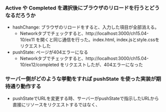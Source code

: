 ### Active や Completed を選択後にブラウザのリロードを行うとどうなるだろうか
- hashChange: ブラウザのリロードをすると、入力した項目が全部消える。
  - Networkタブでチェックすると、http://localhost:3000/ch15.04-10/ex11 を開くと同じ通信を行った。index.html, index.jsとstyle.cssをリクエストした
- pushState: ページが404エラーになる
  - Networkタブでチェックすると、http://localhost:3000/ch15.04-10/ex12/completed をリクエストしたが、404エラーになった

### サーバー側がどのような挙動をすれば pushState を使った実装が期待通り動作する
- pushStateでURLを変更する時、サーバーがpushStateで指示したURLから直接にリソースをリクエストするではなく、


